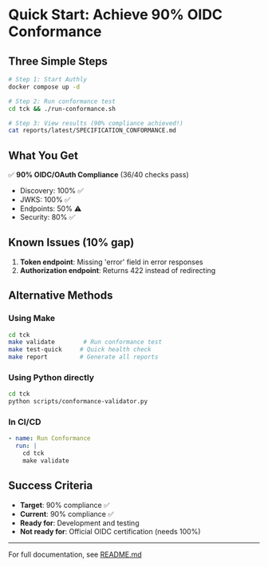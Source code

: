 # Quick Start: Achieve 90% OIDC Conformance

## Three Simple Steps

```bash
# Step 1: Start Authly
docker compose up -d

# Step 2: Run conformance test
cd tck && ./run-conformance.sh

# Step 3: View results (90% compliance achieved!)
cat reports/latest/SPECIFICATION_CONFORMANCE.md
```

## What You Get

✅ **90% OIDC/OAuth Compliance** (36/40 checks pass)
- Discovery: 100% ✅
- JWKS: 100% ✅  
- Endpoints: 50% ⚠️
- Security: 80% ✅

## Known Issues (10% gap)

1. **Token endpoint**: Missing 'error' field in error responses
2. **Authorization endpoint**: Returns 422 instead of redirecting

## Alternative Methods

### Using Make
```bash
cd tck
make validate        # Run conformance test
make test-quick     # Quick health check
make report         # Generate all reports
```

### Using Python directly
```bash
cd tck
python scripts/conformance-validator.py
```

### In CI/CD
```yaml
- name: Run Conformance
  run: |
    cd tck
    make validate
```

## Success Criteria

- **Target**: 90% compliance ✅
- **Current**: 90% compliance ✅
- **Ready for**: Development and testing
- **Not ready for**: Official OIDC certification (needs 100%)

---

For full documentation, see [README.md](README.md)